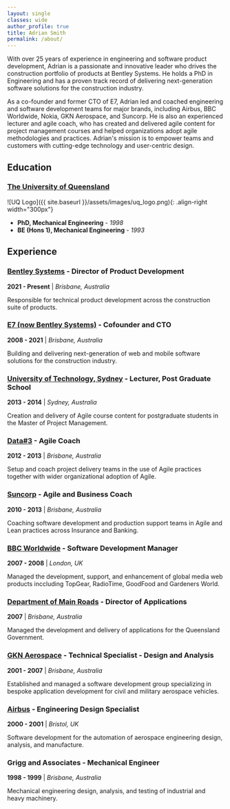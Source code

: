 ```yaml
---
layout: single
classes: wide
author_profile: true
title: Adrian Smith
permalink: /about/
---
```


With over 25 years of experience in engineering and software product development, Adrian is a passionate and innovative leader who drives the construction portfolio of products at Bentley Systems. He holds a PhD in Engineering and has a proven track record of delivering next-generation software solutions for the construction industry.

As a co-founder and former CTO of E7, Adrian led and coached engineering and software development teams for major brands, including Airbus, BBC Worldwide, Nokia, GKN Aerospace, and Suncorp. He is also an experienced lecturer and agile coach, who has created and delivered agile content for project management courses and helped organizations adopt agile methodologies and practices. Adrian's mission is to empower teams and customers with cutting-edge technology and user-centric design.

## Education

### [The University of Queensland](https://www.uq.edu.au/)
![UQ Logo]({{ site.baseurl }}/assets/images/uq_logo.png){: .align-right width="300px"}
- **PhD, Mechanical Engineering** - *1998*
- **BE (Hons 1), Mechanical Engineering** - *1993*

## Experience

### [Bentley Systems](https://www.bentley.com/) - Director of Product Development
**2021 - Present** | *Brisbane, Australia*

Responsible for technical product development across the construction suite of products.

### [E7 (now Bentley Systems)](https://www.bentley.com/) - Cofounder and CTO
**2008 - 2021** | *Brisbane, Australia*

Building and delivering next-generation of web and mobile software solutions for the construction industry.

### [University of Technology, Sydney](https://www.uts.edu.au/) - Lecturer, Post Graduate School
**2013 - 2014** | *Sydney, Australia*

Creation and delivery of Agile course content for postgraduate students in the Master of Project Management.

### [Data#3](https://www.data3.com) - Agile Coach
**2012 - 2013** | *Brisbane, Australia*

Setup and coach project delivery teams in the use of Agile practices together with wider organizational adoption of Agile.

### [Suncorp](https://www.suncorp.com.au/) - Agile and Business Coach
**2010 - 2013** | *Brisbane, Australia*

Coaching software development and production support teams in Agile and Lean practices across Insurance and Banking.

### [BBC Worldwide](https://www.bbc.com/) - Software Development Manager
**2007 - 2008** | *London, UK*

Managed the development, support, and enhancement of global media web products inccluding TopGear, RadioTime, GoodFood and Gardeners World.

### [Department of Main Roads](https://www.tmr.qld.gov.au/) - Director of Applications
**2007** | *Brisbane, Australia*

Managed the development and delivery of applications for the Queensland Government.

### [GKN Aerospace](https://www.gknaerospace.com/) - Technical Specialist - Design and Analysis
**2001 - 2007** | *Brisbane, Australia*

Established and managed a software development group specializing in bespoke application development for civil and military aerospace vehicles.

### [Airbus](https://www.airbus.com/) - Engineering Design Specialist
**2000 - 2001** | *Bristol, UK*

Software development for the automation of aerospace engineering design, analysis, and manufacture.

### Grigg and Associates - Mechanical Engineer
**1998 - 1999** | *Brisbane, Australia*

Mechanical engineering design, analysis, and testing of industrial and heavy machinery.
